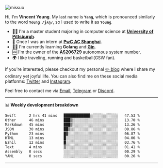 <p align="left"> <img src="https://komarev.com/ghpvc/?username=missuo&label=Profile%20views&color=0e75b6&style=flat" alt="missuo" /> </p>


Hi, I'm **Vincent Young**. My last name is **`Yang`**, which is pronounced similarly to the word **`Young /jʌŋ/`**, so I used to write it as **`Young`**. 

-  👨‍🎓 I'm a master student majoring in computer science at [**University of Pittsburgh**](https://www.pitt.edu).
-  💼 Once I was an intern at **[PwC AC Shanghai](https://www.linkedin.com/company/pwc-ac-shanghai/)**.
-  👨‍💻 I'm currently learning **Golang** and [**Gin**](https://github.com/gin-gonic/gin).
-  🆕 I'm the owner of the **[AS206729](https://bgp.tools/AS206729)** autonomous system number.
-  🌍 I like traveling, ~~running~~ and basketball(GSW fan).

If you're interested, please checkout my personal [✏️ blog](https://missuo.me/) where I share my ordinary yet joyful life. You can also find me on these social media platforms: [Twitter](https://twitter.com/m1ssuo) and [Instagram](https://www.instagram.com/m1ssuo).

Feel free to contact me via <a href="mailto:i@yyt.moe">Email</a>, [Telegram](https://t.me/missuo) or [Discord](https://discordapp.com/users/missuo#7448).

-------

📊 **Weekly development breakdown**
<!--START_SECTION:waka-->

```txt
Swift      2 hrs 41 mins   ████████████░░░░░░░░░░░░░   47.53 %
Other      46 mins         ███▒░░░░░░░░░░░░░░░░░░░░░   13.70 %
Markdown   45 mins         ███▒░░░░░░░░░░░░░░░░░░░░░   13.26 %
JSON       30 mins         ██▒░░░░░░░░░░░░░░░░░░░░░░   08.86 %
Python     23 mins         █▓░░░░░░░░░░░░░░░░░░░░░░░   06.87 %
HTML       13 mins         █░░░░░░░░░░░░░░░░░░░░░░░░   04.06 %
Ezhil      12 mins         █░░░░░░░░░░░░░░░░░░░░░░░░   03.76 %
Text       4 mins          ▒░░░░░░░░░░░░░░░░░░░░░░░░   01.41 %
Assembly   0 secs          ░░░░░░░░░░░░░░░░░░░░░░░░░   00.29 %
YAML       0 secs          ░░░░░░░░░░░░░░░░░░░░░░░░░   00.26 %
```

<!--END_SECTION:waka-->

-------
